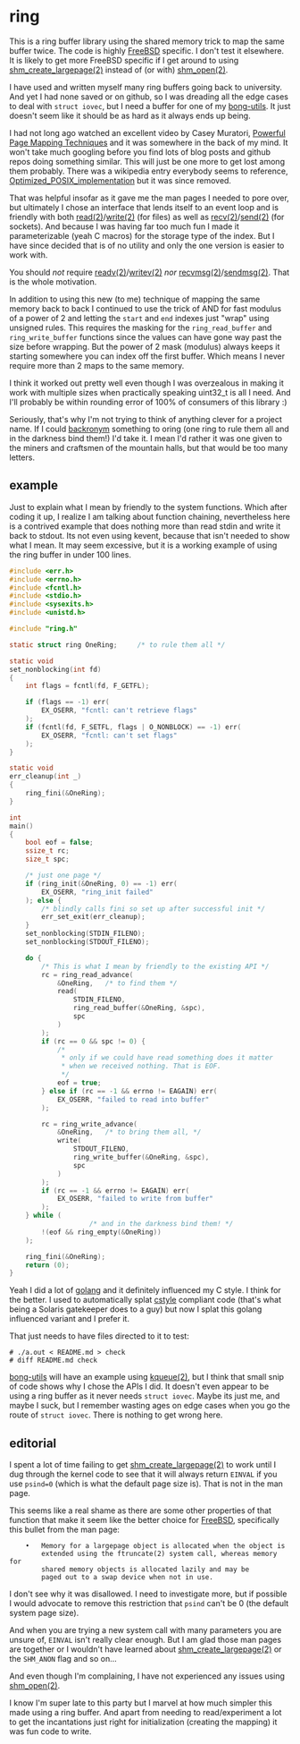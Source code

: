 [1]: https://www.freebsd.org/
[10]: https://github.com/dmarker/bong-utils
[11]: https://www.youtube.com/watch?v=H8THRznXxpQ
[13]: https://en.wikipedia.org/w/index.php?title=Circular_buffer&oldid=600431497#Optimized_POSIX_implementation
[14]: https://en.wikipedia.org/wiki/Backronym
[15]: https://go.dev
[16]: https://github.com/illumos/illumos-gate/blob/master/usr/src/tools/scripts/cstyle.pl

[20]: https://man.freebsd.org/cgi/man.cgi?query=shm_open&sektion=2
[21]: https://man.freebsd.org/cgi/man.cgi?query=read&sektion=2
[22]: https://man.freebsd.org/cgi/man.cgi?query=write&sektion=2
[23]: https://man.freebsd.org/cgi/man.cgi?query=recv&sektion=2
[24]: https://man.freebsd.org/cgi/man.cgi?query=send&sektion=2
[25]: https://man.freebsd.org/cgi/man.cgi?query=readv&sektion=2
[25]: https://man.freebsd.org/cgi/man.cgi?query=writev&sektion=2
[26]: https://man.freebsd.org/cgi/man.cgi?query=recvmsg&sektion=2
[27]: https://man.freebsd.org/cgi/man.cgi?query=sendmsg&sektion=2
[28]: https://man.freebsd.org/cgi/man.cgi?query=kqueue&sektion=2

# ring
This is a ring buffer library using the shared memory trick to map the same
buffer twice. The code is highly [FreeBSD][1] specific. I don't test it
elsewhere. It is likely to get more FreeBSD specific if I get around to using
[shm_create_largepage(2)][20] instead of (or with) [shm_open(2)][20].

I have used and written myself many ring buffers going back to university. And
yet I had none saved or on github, so I was dreading all the edge cases to deal
with `struct iovec`, but I need a buffer for one of my [bong-utils][10]. It just
doesn't seem like it should be as hard as it always ends up being.

I had not long ago watched an excellent video by Casey Muratori,
[Powerful Page Mapping Techniques][11] and it was somewhere in the back of my
mind. It won't take much googling before you find lots of blog posts and github
repos doing something similar. This will just be one more to get lost among
them probably. There was a wikipedia entry everybody seems to reference,
[Optimized_POSIX_implementation][13] but it was since removed.

That was helpful insofar as it gave me the man pages I needed to pore over, but
ultimately I chose an interface that lends itself to an event loop and is
friendly with both [read(2)][21]/[write(2)][22] (for files) as well as
[recv(2)][23]/[send(2)][24] (for sockets). And because I was having far too much
fun I made it parameterizable (yeah C macros) for the storage type of the index.
But I have since decided that is of no utility and only the one version is
easier to work with.

You should _not_ require [readv(2)][25]/[writev(2)][26] _nor_
[recvmsg(2)][27]/[sendmsg(2)][28]. That is the whole motivation.

In addition to using this new (to me) technique of mapping the same memory
back to back I continued to use the trick of AND for fast modulus of a power
of 2 and letting the `start` and `end` indexes just "wrap" using unsigned rules.
This requires the masking for the `ring_read_buffer` and
`ring_write_buffer` functions since the values can have gone way past
the size before wrapping. But the power of 2 mask (modulus) always keeps it
starting somewhere you can index off the first buffer. Which means I never
require more than 2 maps to the same memory.

I think it worked out pretty well even though I was overzealous in making it
work with multiple sizes when practically speaking uint32_t is all I need.
And I'll probably be within rounding error of 100% of consumers of this
library :)

Seriously, that's why I'm not trying to think of anything clever for a
project name. If I could [backronym][14] something to oring (one ring to
rule them all and in the darkness bind them!) I'd take it. I mean I'd rather
it was one given to the miners and craftsmen of the mountain halls, but that
would be too many letters.

## example

Just to explain what I mean by friendly to the system functions. Which after
coding it up, I realize I am talking about function chaining, nevertheless here
is a contrived example that does nothing more than read stdin and write it back
to stdout. Its not even using kevent, because that isn't needed to show what I
mean. It may seem excessive, but it is a working example of using the ring
buffer in under 100 lines.

```C
#include <err.h>
#include <errno.h>
#include <fcntl.h>
#include <stdio.h>
#include <sysexits.h>
#include <unistd.h>

#include "ring.h"

static struct ring OneRing;		/* to rule them all */

static void
set_nonblocking(int fd)
{
	int flags = fcntl(fd, F_GETFL);

	if (flags == -1) err(
		EX_OSERR, "fcntl: can't retrieve flags"
	);
	if (fcntl(fd, F_SETFL, flags | O_NONBLOCK) == -1) err(
		EX_OSERR, "fcntl: can't set flags"
	);
}

static void
err_cleanup(int _)
{
	ring_fini(&OneRing);
}

int
main()
{
	bool eof = false;
	ssize_t rc;
	size_t spc;

	/* just one page */
	if (ring_init(&OneRing, 0) == -1) err(
		EX_OSERR, "ring_init failed"
	); else {
		/* blindly calls fini so set up after successful init */
		err_set_exit(err_cleanup);
	}
	set_nonblocking(STDIN_FILENO);
	set_nonblocking(STDOUT_FILENO);

	do {
		/* This is what I mean by friendly to the existing API */
		rc = ring_read_advance(
			&OneRing,	/* to find them */
			read(
				STDIN_FILENO,
				ring_read_buffer(&OneRing, &spc),
				spc
			)
		);
		if (rc == 0 && spc != 0) {
			/*
			 * only if we could have read something does it matter
			 * when we received nothing. That is EOF.
			 */
			eof = true;
		} else if (rc == -1 && errno != EAGAIN) err(
			EX_OSERR, "failed to read into buffer"
		);

		rc = ring_write_advance(
			&OneRing,	/* to bring them all, */
			write(
				STDOUT_FILENO,
				ring_write_buffer(&OneRing, &spc),
				spc
			)
		);
		if (rc == -1 && errno != EAGAIN) err(
			EX_OSERR, "failed to write from buffer"
		);
	} while (
					/* and in the darkness bind them! */
		!(eof && ring_empty(&OneRing))
	);

	ring_fini(&OneRing);
	return (0);
}
```
Yeah I did a lot of [golang][15] and it definitely influenced my C style.
I think for the better. I used to automatically splat [cstyle][16] compliant
code (that's what being a Solaris gatekeeper does to a guy) but now I splat
this golang influenced variant and I prefer it.

That just needs to have files directed to it to test:
```
# ./a.out < README.md > check
# diff README.md check
```
[bong-utils][10] will have an example using [kqueue(2)][28], but I think that
small snip of code shows why I chose the APIs I did. It doesn't even appear to
be using a ring buffer as it never needs `struct iovec`. Maybe its just me, and
maybe I suck, but I remember wasting ages on edge cases when you go the route of
`struct iovec`. There is nothing to get wrong here.

## editorial
I spent a lot of time failing to get [shm_create_largepage(2)][20] to work until
I dug through the kernel code to see that it will always return `EINVAL` if you
use `psind=0` (which is what the default page size is). That is not in the man
page.

This seems like a real shame as there are some other properties of that function
that make it seem like the better choice for [FreeBSD][1], specifically this bullet
from the man page:
```
	•	Memory for a largepage object is allocated when the object is
		extended using the ftruncate(2) system call, whereas memory for
		shared memory objects is allocated lazily and may be
		paged out to a swap device when not in use.
```
I don't see why it was disallowed. I need to investigate more, but if possible I
would advocate to remove this restriction that `psind` can't be 0 (the default
system page size).

And when you are trying a new system call with many parameters you are unsure
of, `EINVAL` isn't really clear enough. But I am glad those man pages are
together or I wouldn't have learned about [shm_create_largepage(2)][20] or the
`SHM_ANON` flag and so on...

And even though I'm complaining, I have not experienced any issues using
[shm_open(2)][20].

I know I'm super late to this party but I marvel at how much simpler this made
using a ring buffer. And apart from needing to read/experiment a lot to get the
incantations just right for initialization (creating the mapping) it was fun
code to write.
